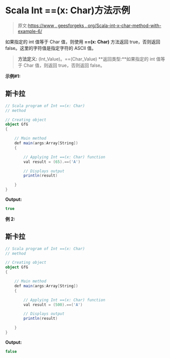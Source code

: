 # Scala Int ==(x: Char)方法示例

> 原文:[https://www . geesforgeks . org/Scala-int-x-char-method-with-example-6/](https://www.geeksforgeeks.org/scala-int-x-char-method-with-example-6/)

如果指定的 int 值等于 Char 值，则使用 **==(x: Char)** 方法返回 true，否则返回 false。这里的字符值是指定字符的 ASCII 值。

> **方法定义:** (Int_Value)。==(Char_Value)
> **返回类型:**如果指定的 int 值等于 Char 值，则返回 true，否则返回 false。

**示例#1:**

## 斯卡拉

```scala
// Scala program of Int ==(x: Char)
// method

// Creating object
object GfG
{

    // Main method
    def main(args:Array[String])
    {

        // Applying Int ==(x: Char) function
        val result = (65).==('A')

        // Displays output
        println(result)

    }
}
```

**Output:** 

```scala
true
```

**例 2:**

## 斯卡拉

```scala
// Scala program of Int ==(x: Char)
// method

// Creating object
object GfG
{

    // Main method
    def main(args:Array[String])
    {

        // Applying Int ==(x: Char) function
        val result = (500).==('A')

        // Displays output
        println(result)

    }
}
```

**Output:** 

```scala
false
```